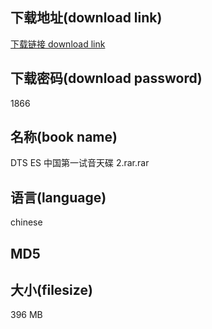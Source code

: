 ## 下载地址(download link)
[下载链接 download link](https://voluble-croquembouche-d321dc.netlify.app/?s=DTS+ES+%E4%B8%AD%E5%9B%BD%E7%AC%AC%E4%B8%80%E8%AF%95%E9%9F%B3%E5%A4%A9%E7%A2%9F+2.rar)

## 下载密码(download password)
1866

## 名称(book name)
DTS ES 中国第一试音天碟 2.rar.rar

## 语言(language)
chinese

## MD5


## 大小(filesize)
396 MB
